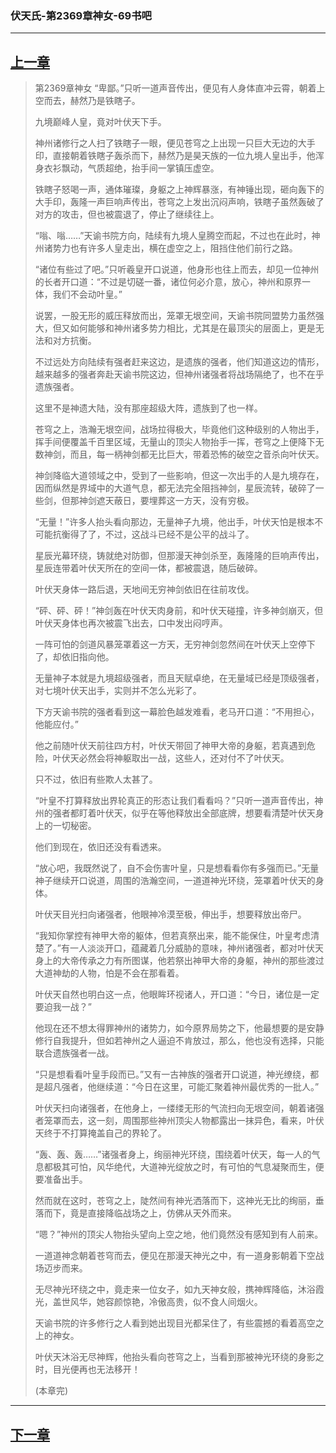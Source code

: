 ### 伏天氏-第2369章神女-69书吧

--------
[上一章](./4e9aff32c87440a9804f80db3962805e.md)
--------


>
>
>
>第2369章神女
>“卑鄙。”只听一道声音传出，便见有人身体直冲云霄，朝着上空而去，赫然乃是铁瞎子。
>
>九境巅峰人皇，竟对叶伏天下手。
>
>神州诸修行之人扫了铁瞎子一眼，便见苍穹之上出现一只巨大无边的大手印，直接朝着铁瞎子轰杀而下，赫然乃是昊天族的一位九境人皇出手，他浑身衣衫飘动，气质超绝，抬手间一掌镇压虚空。
>
>铁瞎子怒喝一声，通体璀璨，身躯之上神辉暴涨，有神锤出现，砸向轰下的大手印，轰隆一声巨响声传出，苍穹之上发出沉闷声响，铁瞎子虽然轰破了对方的攻击，但也被震退了，停止了继续往上。
>
>“嗡、嗡……”天谕书院方向，陆续有九境人皇腾空而起，不过也在此时，神州诸势力也有许多人皇走出，横在虚空之上，阻挡住他们前行之路。
>
>“诸位有些过了吧。”只听羲皇开口说道，他身形也往上而去，却见一位神州的长者开口道：“不过是切磋一番，诸位何必介意，放心，神州和原界一体，我们不会动叶皇。”
>
>说罢，一股无形的威压释放而出，笼罩无垠空间，天谕书院同盟势力虽然强大，但又如何能够和神州诸多势力相比，尤其是在最顶尖的层面上，更是无法和对方抗衡。
>
>不过远处方向陆续有强者赶来这边，是遗族的强者，他们知道这边的情形，越来越多的强者奔赴天谕书院这边，但神州诸强者将战场隔绝了，也不在乎遗族强者。
>
>这里不是神遗大陆，没有那座超级大阵，遗族到了也一样。
>
>苍穹之上，浩瀚无垠空间，战场拉得极大，毕竟他们这种级别的人物出手，挥手间便覆盖千百里区域，无量山的顶尖人物抬手一挥，苍穹之上便降下无数神剑，而且，每一柄神剑都无比巨大，带着恐怖的破空之音杀向叶伏天。
>
>神剑降临大道领域之中，受到了一些影响，但这一次出手的人是九境存在，因而纵然是界域中的大道气息，都无法完全阻挡神剑，星辰流转，破碎了一些剑，但那神剑遮天蔽日，要埋葬这一方天，没有穷极。
>
>“无量！”许多人抬头看向那边，无量神子九境，他出手，叶伏天怕是根本不可能抗衡得了了，不过，这战斗已经不是公平的战斗了。
>
>星辰光幕环绕，铸就绝对防御，但那漫天神剑杀至，轰隆隆的巨响声传出，星辰连带着叶伏天所在的空间一体，都被震退，随后破碎。
>
>叶伏天身体一路后退，天地间无穷神剑依旧在往前攻伐。
>
>“砰、砰、砰！”神剑轰在叶伏天肉身前，和叶伏天碰撞，许多神剑崩灭，但叶伏天身体也再次被震飞出去，口中发出闷哼声。
>
>一阵可怕的剑道风暴笼罩着这一方天，无穷神剑忽然间在叶伏天上空停下了，却依旧指向他。
>
>无量神子本就是九境超级强者，而且天赋卓绝，在无量域已经是顶级强者，对七境叶伏天出手，实则并不怎么光彩了。
>
>下方天谕书院的强者看到这一幕脸色越发难看，老马开口道：“不用担心，他能应付。”
>
>他之前随叶伏天前往四方村，叶伏天带回了神甲大帝的身躯，若真遇到危险，叶伏天必然会将神躯取出一战，这些人，还对付不了叶伏天。
>
>只不过，依旧有些欺人太甚了。
>
>“叶皇不打算释放出界轮真正的形态让我们看看吗？”只听一道声音传出，神州的强者都盯着叶伏天，似乎在等他释放出全部底牌，想要看清楚叶伏天身上的一切秘密。
>
>他们到现在，依旧还没有看透来。
>
>“放心吧，我既然说了，自不会伤害叶皇，只是想看看你有多强而已。”无量神子继续开口说道，周围的浩瀚空间，一道道神光环绕，笼罩着叶伏天的身体。
>
>叶伏天目光扫向诸强者，他眼神冷漠至极，伸出手，想要释放出帝尸。
>
>“我知你掌控有神甲大帝的躯体，但若真祭出来，能不能保住，叶皇考虑清楚了。”有一人淡淡开口，蕴藏着几分威胁的意味，神州诸强者，都对叶伏天身上的大帝传承之力有所图谋，他若祭出神甲大帝的身躯，神州的那些渡过大道神劫的人物，怕是不会在那看着。
>
>叶伏天自然也明白这一点，他眼眸环视诸人，开口道：“今日，诸位是一定要迫我一战？”
>
>他现在还不想太得罪神州的诸势力，如今原界局势之下，他最想要的是安静修行自我提升，但如若神州之人逼迫不肯放过，那么，他也没有选择，只能联合遗族强者一战。
>
>“只是想看看叶皇手段而已。”又有一古神族的强者开口说道，神光缭绕，都是超凡强者，他继续道：“今日在这里，可能汇聚着神州最优秀的一批人。”
>
>叶伏天扫向诸强者，在他身上，一缕缕无形的气流扫向无垠空间，朝着诸强者笼罩而去，这一刻，周围那些神州顶尖人物都露出一抹异色，看来，叶伏天终于不打算掩盖自己的界轮了。
>
>“轰、轰、轰……”诸强者身上，绚丽神光环绕，围绕着叶伏天，每一人的气息都极其可怕，风华绝代，大道神光绽放之时，有可怕的气息凝聚而生，便要准备出手。
>
>然而就在这时，苍穹之上，陡然间有神光洒落而下，这神光无比的绚丽，垂落而下，竟是直接降临战场之上，仿佛从天外而来。
>
>“嗯？”神州的顶尖人物抬头望向上空之地，他们竟然没有感知到有人前来。
>
>一道道神念朝着苍穹而去，便见在那漫天神光之中，有一道身影朝着下空战场迈步而来。
>
>无尽神光环绕之中，竟走来一位女子，如九天神女般，携神辉降临，沐浴霞光，盖世风华，她容颜惊艳，冷傲高贵，似不食人间烟火。
>
>天谕书院的许多修行之人看到她出现目光都呆住了，有些震撼的看着高空之上的神女。
>
>叶伏天沐浴无尽神辉，他抬头看向苍穹之上，当看到那被神光环绕的身影之时，目光便再也无法移开！
>
>(本章完)
>
>

--------
[下一章](./8b3cdad5316e871a8d0b1d301ba7dde6.md)
--------

